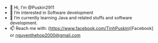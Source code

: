 - 👋 Hi, I’m @Puskin2911
- 👀 I’m interested in Software development
- 🌱 I’m currently learning Java and related stuffs and software development.
- 📫 Reach me with: (https://www.facebook.com/TinhPuskin)[Facebook] or nguyenthehop2000@gmail.com

<!---
Puskin2911/Puskin2911 is a ✨ special ✨ repository because its `README.md` (this file) appears on your GitHub profile.
You can click the Preview link to take a look at your changes.
--->
